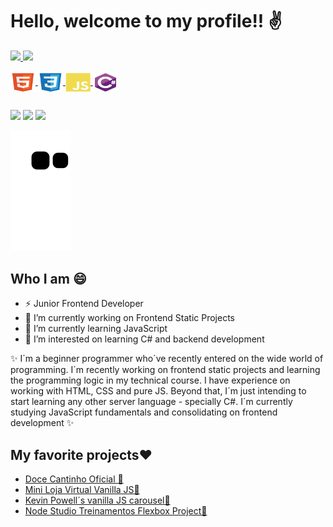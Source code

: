 # Hello, welcome to my profile!! ✌️

 <div>
  <a href="https://github.com/HenriquePinheiro12">
  <img height="180em" src="https://github-readme-stats.vercel.app/api?username=HenriquePinheiro12&show_icons=true&theme=radical&include_all_commits=true&count_private=true"/>
  <img height="180em" src="https://github-readme-stats.vercel.app/api/top-langs/?username=HenriquePinheiro12&langs_count=10&theme=radical"/>
  <!--&layout=compact-->
</div>
<div style="display: inline_block"><br>
  <img align="center" alt="Henrique-HTML" height="30" width="40" src="https://raw.githubusercontent.com/devicons/devicon/master/icons/html5/html5-original.svg">
  <img align="center" alt="Henrique-CSS" height="30" width="40" src="https://raw.githubusercontent.com/devicons/devicon/master/icons/css3/css3-original.svg">
  <img align="center" alt="Henrique-Js" height="30" width="40" src="https://raw.githubusercontent.com/devicons/devicon/master/icons/javascript/javascript-plain.svg">
  <img align="center" alt="Henrique-Csharp" height="30" width="40" src="https://raw.githubusercontent.com/devicons/devicon/master/icons/csharp/csharp-original.svg">
</div>
  
##

  <div>
    <a href="https://www.instagram.com/Henrique_Pinheiro12" target="_blank"><img src="https://img.shields.io/badge/-Instagram-%23E4405F?style=for-the-badge&logo=instagram&logoColor=white" target="_blank"></a>
    <a href="https://mail.google.com/mail/?view=cm&fs=1&to=pinheirohsp@gmail.com&body=Hello, Henrique Pinheiro!" target="_blank"><img src="https://img.shields.io/badge/-Gmail-%23333?style=for-the-badge&logo=gmail&logoColor=white" target="_blank"></a>
    <a href="https://www.linkedin.com/in/henrique-pinheiro-a43b62203/" target="_blank"><img src="https://img.shields.io/badge/-LinkedIn-%230077B5?style=for-the-badge&logo=linkedin&logoColor=white" target="_blank"></a> 
  </div>

 ![Snake animation](https://github.com/HenriquePinheiro12/henriquepinheiro12/blob/output/github-contribution-grid-snake.svg)

## Who I am 😄
 
- ⚡ Junior Frontend Developer 
- 🔭 I’m currently working on Frontend Static Projects
- 🌱 I’m currently learning JavaScript
- 🤔 I’m interested on learning C# and backend development 
 
 
 ✨ I´m a beginner programmer who´ve recently entered on the wide world of programming. I´m recently working on frontend static projects and learning the programming logic in my technical course.
 I have experience on working with HTML, CSS and pure JS. Beyond that, I´m just intending to start learning any other server language - specially C#.
 I´m currently studying JavaScript fundamentals and consolidating on frontend development ✨

 ## My favorite projects❤️
 - [Doce Cantinho Oficial 🍓](https://github.com/HenriquePinheiro12/DoceCantinhoOficial)
 - [Mini Loja Virtual Vanilla JS🛒](https://github.com/HenriquePinheiro12/Mini-Loja-Virtual-JavaScript-Vanilla)
 - [Kevin Powell´s vanilla JS carousel🎠](https://github.com/HenriquePinheiro12/Vanilla-JS-Carousel)
 - [Node Studio Treinamentos Flexbox Project🌴](https://github.com/HenriquePinheiro12/FlexboxProject_NodeStudioTreinamentos)
